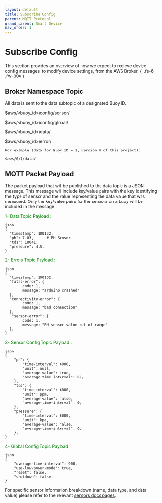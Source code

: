 ```yaml
---
layout: default
title: Subscribe Config
parent: MQTT Protocol
grand_parent: Smart Device
nav_order: 1
---
```


# Subscribe Config

This section provides an overview of how we expect to recieve device config messages, to modify device settings, from the AWS Broker.
{: .fs-6 .fw-300 }

## Broker Namespace Topic

All data is sent to the data subtopic of a designated Buoy ID.

<div class="code-example" markdown="1">

$aws/&lt;buoy_id&gt;/config/sensor/

$aws/&lt;buoy_id&gt;/config/global/

$aws/&lt;buoy_id&gt;/data/

$aws/&lt;buoy_id&gt;/error/

</div>

```
For example (data for Buoy ID = 1, version 0 of this project):

$aws/0/1/data/

```

## MQTT Packet Payload

The packet payload that will be published to the data topic is a JSON message.
This message will include key/value pairs with the key identifying the type of sensor and the value representing the data value that was measured.
Only the key/value pairs for the sensors on a buoy will be included in the message.

<p style="color:green;">1- Data Topic Payload :</p>

```
json
{
  "timestamp": 100132,
  "ph": 7.03,      # PH Sensor
  "tds": 10041,
  "pressure": 4.5,
}
```
<p style="color:green;">2- Errors Topic Payload :</p>

````
json
{
  "timestamp": 100132,
  "fatal-error": {
        code: 1,
        message: "arduino crashed"  
  },
  "connectivity-error": {
        code: 1,
        message: "bad connection" 
  },
   "sensor-error": {
        code: 1,
        message: "PH sensor value out of range" 
  },                                                                                            
}

````

<p style="color:green;">3- Sensor Config Topic Payload :</p>

````
json
{
    "ph": {
        "time-interval": 6000,
        "unit": null,
        "average-value": true,
        "average-time-interval": 60,
    },
    "tds": {
        "time-interval": 6000,
        "unit": ppm,
        "average-value": false,
        "average-time-interval": 0,
    },
    "pressure": {
        "time-interval": 6000,
        "unit": kpa,
        "average-value": false,
        "average-time-interval": 0,
    },
}
````
<p style="color:green;">4- Global Config Topic Payload</p>

````
json
{
    "overage-time-interval": 900,
    "use-low-power-mode": true,
    "reset": false,
    "shutdown": false,
}
````
For specific sensor information breakdown (name, data type, and data value) please refer to the relevant [sensors docs pages](https://github.com/just-the-docs/just-the-docs/tree/main/docs/CODE_OF_CONDUCT.md).